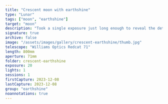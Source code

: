 ```yaml
---
title: "Crescent moon with earthshine"
type: "Lunar"
tags: ["moon", "earthshine"]
target: "moon"
description: "Took a single exposure just long enough to reveal the detail illuminated by the sun's reflection off the earth ('earthshine') but short enough to let the crescent shine without oversaturating."
signature: true
archive: false
image: "/assets/images/gallery/crescent-earthshine/thumb.jpg"
telescope: "Williams Optics Redcat 71"
length: 800mm
aperture: 71mm
folder: crescent-earthshine
exposure: 20
lights: 1
sessions: 1
firstCapture: 2023-12-08
lastCapture: 2023-12-08
group: "earthshine"
noannotations: true
---
```

